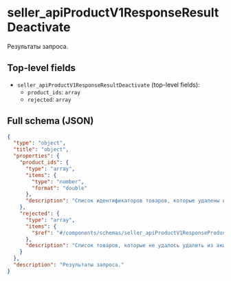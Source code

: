 # seller_apiProductV1ResponseResultDeactivate

Результаты запроса.

## Top-level fields
- `seller_apiProductV1ResponseResultDeactivate` (top-level fields):
  - `product_ids`: `array`
  - `rejected`: `array`

## Full schema (JSON)
```json
{
  "type": "object",
  "title": "object",
  "properties": {
    "product_ids": {
      "type": "array",
      "items": {
        "type": "number",
        "format": "double"
      },
      "description": "Список идентификаторов товаров, которые удалены из акции."
    },
    "rejected": {
      "type": "array",
      "items": {
        "$ref": "#/components/schemas/seller_apiProductV1ResponseProductDeactivate"
      },
      "description": "Список товаров, которые не удалось удалить из акции."
    }
  },
  "description": "Результаты запроса."
}
```
